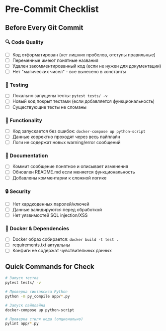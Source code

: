 # Pre-Commit Checklist

## Before Every Git Commit

### 🔍 Code Quality
- [ ] Код отформатирован (нет лишних пробелов, отступы правильные)
- [ ] Переменные имеют понятные названия
- [ ] Удален закомментированный код (если не нужен для документации)
- [ ] Нет "магических чисел" - все вынесено в константы

### 🧪 Testing
- [ ] Локально запущены тесты: `pytest tests/ -v`
- [ ] Новый код покрыт тестами (если добавляется функциональность)
- [ ] Существующие тесты не сломаны

### 🐛 Functionality
- [ ] Код запускается без ошибок: `docker-compose up python-script`
- [ ] Данные корректно проходят через весь пайплайн
- [ ] Логи не содержат новых warning/error сообщений

### 📝 Documentation
- [ ] Коммит сообщение понятное и описывает изменения
- [ ] Обновлен README.md если меняется функциональность
- [ ] Добавлены комментарии к сложной логике

### 🔒 Security
- [ ] Нет хардкоденных паролей/ключей
- [ ] Данные валидируются перед обработкой
- [ ] Нет уязвимостей SQL injection/XSS

### 🐳 Docker & Dependencies
- [ ] Docker образ собирается: `docker build -t test .`
- [ ] requirements.txt актуальны
- [ ] Конфиги не содержат чувствительных данных

## Quick Commands for Check
```bash
# Запуск тестов
pytest tests/ -v

# Проверка синтаксиса Python
python -m py_compile app/*.py

# Запуск пайплайна
docker-compose up python-script

# Проверка стиля кода (опционально)
pylint app/*.py